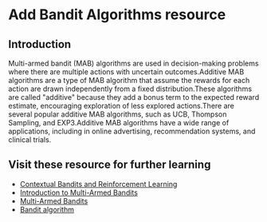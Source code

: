 # Add Bandit Algorithms resource

## Introduction

Multi-armed bandit (MAB) algorithms are used in decision-making problems where there are multiple actions with uncertain outcomes.Additive MAB algorithms are a type of MAB algorithm that assume the rewards for each action are drawn independently from a fixed distribution.These algorithms are called "additive" because they add a bonus term to the expected reward estimate, encouraging exploration of less explored actions.There are several popular additive MAB algorithms, such as UCB, Thompson Sampling, and EXP3.Additive MAB algorithms have a wide range of applications, including in online advertising, recommendation systems, and clinical trials.

## Visit these resource for further learning

- [Contextual Bandits and Reinforcement Learning](https://towardsdatascience.com/contextual-bandits-and-reinforcement-learning-6bdfeaece72a)
- [Introduction to Multi-Armed Bandits](https://www.tensorflow.org/agents/tutorials/intro_bandit)
- [Multi-Armed Bandits](https://www.youtube.com/watch?v=BWPS-D5CDG0)
- [Bandit algorithm](https://www.youtube.com/watch?v=7F0jPUyb7m4)